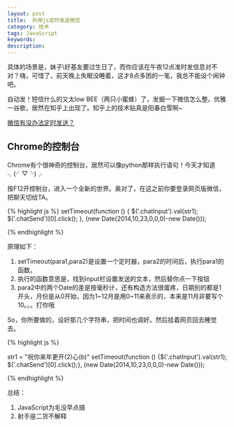 ```yaml
---
layout: post
title:  利用js定时发送微信
category: 技术
tags: JavaScript
keywords:
description:
---
```


具体的场景是，妹子\好基友要过生日了，而你应该在午夜12点准时发信息对不对？嗨，可惜了，前天晚上失眠没睡着，这才8点多困的一笔，我总不能设个闹钟吧。

自动发！短信什么的又太low BEE（两只小蜜蜂）了，发掘一下微信怎么整。优雅一谷歌，居然在知乎上出现了。知乎上的技术贴真是阳春白雪啊~

[微信有没办法定时发送？](http://www.zhihu.com/question/20923380)

## Chrome的控制台

Chrome有个很神奇的控制台，居然可以像python那样执行语句！今天才知道╮(╯▽╰)╭

按F12开控制台，进入一个全新的世界。奥对了，在这之前你要登录网页版微信，把聊天切给TA。

{% highlight js %}
setTimeout(function () {
$('.chatInput').val(str1);
$('.chatSend')[0].click();
}, (new Date(2014,10,23,0,0,0)-new Date()));

{% endhighlight %}

原理如下：

1. setTimeout(para1,para2)是设置一个定时器，para2的时间后，执行para1的函数。
2. 执行的函数意思是，找到input栏设置发送的文本，然后替你点一下按钮
3. para2中的两个Date的差是按毫秒计，还有构造方法很蛋疼，日期别的都是1开头，月份是从0开始，因为1~12月是用0~11来表示的，本来是11月非要写个10。。。打你哦

So，你所要做的，设好那几个字符串，把时间也调好。然后挂着网页回去睡觉去。

{% highlight js %}

str1 = "祝你来年更开(2)心(b)"
setTimeout(function () {$('.chatInput').val(str1);  $('.chatSend')[0].click();}, (new Date(2014,10,23,0,0,0)-new Date()));

{% endhighlight %}

总结：

1. JavaScript为毛没早点搞
2. 射手座二货不解释

